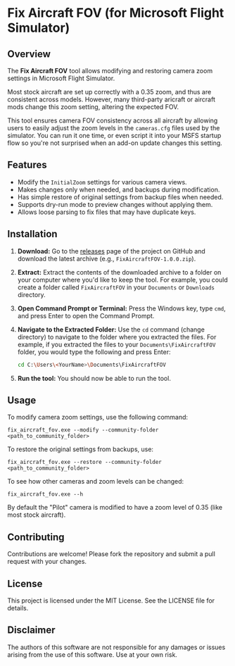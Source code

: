 # Fix Aircraft FOV (for Microsoft Flight Simulator)

## Overview

The **Fix Aircraft FOV** tool allows modifying and restoring camera zoom settings in Microsoft Flight Simulator.

Most stock aircraft are set up correctly with a 0.35 zoom, and thus are consistent across models.
However, many third-party aricraft or aircraft mods change this zoom setting, altering the expected FOV. 

This tool ensures camera FOV consistency across all aircraft by allowing users to easily adjust the zoom levels in the `cameras.cfg` files used by the simulator.
You can run it one time, or even script it into your MSFS startup flow so you're not surprised when an add-on update changes this setting.


## Features

- Modify the `InitialZoom` settings for various camera views.
- Makes changes only when needed, and backups during modification.
- Has simple restore of original settings from backup files when needed.
- Supports dry-run mode to preview changes without applying them.
- Allows loose parsing to fix files that may have duplicate keys.

## Installation

1.  **Download:** Go to the [releases](https://github.com/IslandJohn/FixAircraftFOV/releases/) page of the project on GitHub and download the latest archive (e.g., `FixAircraftFOV-1.0.0.zip`).
2.  **Extract:** Extract the contents of the downloaded archive to a folder on your computer where you'd like to keep the tool. For example, you could create a folder called `FixAircraftFOV` in your `Documents` or `Downloads` directory.
3.  **Open Command Prompt or Terminal:** Press the Windows key, type `cmd`, and press Enter to open the Command Prompt.
4.  **Navigate to the Extracted Folder:** Use the `cd` command (change directory) to navigate to the folder where you extracted the files. For example, if you extracted the files to your `Documents\FixAircraftFOV` folder, you would type the following and press Enter:

    ```bash
    cd C:\Users\<YourName>\Documents\FixAircraftFOV
    ```
5. **Run the tool:** You should now be able to run the tool.

## Usage

To modify camera zoom settings, use the following command:

```
fix_aircraft_fov.exe --modify --community-folder <path_to_community_folder>
```

To restore the original settings from backups, use:

```
fix_aircraft_fov.exe --restore --community-folder <path_to_community_folder>
```

To see how other cameras and zoom levels can be changed:

```
fix_aircraft_fov.exe --h
```

By default the "Pilot" camera is modified to have a zoom level of 0.35 (like most stock aircraft).

## Contributing

Contributions are welcome! Please fork the repository and submit a pull request with your changes.

## License

This project is licensed under the MIT License. See the LICENSE file for details. 

## Disclaimer

The authors of this software are not responsible for any damages or issues arising from the use of this software. Use at your own risk.
